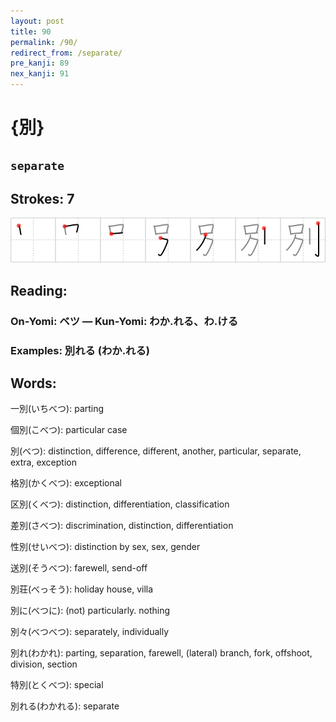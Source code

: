 ```yaml
---
layout: post
title: 90
permalink: /90/
redirect_from: /separate/
pre_kanji: 89
nex_kanji: 91
---
```


# {別}

## `separate`

## Strokes: 7

<div class="stroke"><img src="../images/E588A5.png" /></div>

## Reading:

### On-Yomi: ベツ &mdash; Kun-Yomi: わか.れる、わ.ける

### Examples: 別れる (わか.れる)

## Words:

一別(いちべつ): parting

個別(こべつ): particular case

別(べつ): distinction, difference, different, another, particular, separate, extra, exception

格別(かくべつ): exceptional

区別(くべつ): distinction, differentiation, classification

差別(さべつ): discrimination, distinction, differentiation

性別(せいべつ): distinction by sex, sex, gender

送別(そうべつ): farewell, send-off

別荘(べっそう): holiday house, villa

別に(べつに): (not) particularly. nothing

別々(べつべつ): separately, individually

別れ(わかれ): parting, separation, farewell, (lateral) branch, fork, offshoot, division, section

特別(とくべつ): special

別れる(わかれる): separate

